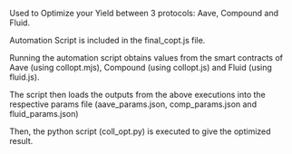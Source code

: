 Used to Optimize your Yield between 3 protocols: Aave, Compound and Fluid.

Automation Script is included in the final_copt.js file.

Running the automation script obtains values from the smart contracts of Aave (using collopt.mjs), Compound (using collopt.js) and Fluid (using fluid.js).

The script then loads the outputs from the above executions into the respective params file (aave_params.json, comp_params.json and fluid_params.json)

Then, the python script (coll_opt.py) is executed to give the optimized result.
